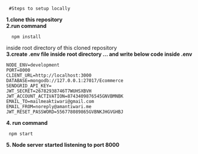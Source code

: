      #Steps to setup locally

 <b>1.clone this repository</b>
<br />
 <b>2.run command</b>
<br />

      npm install

inside root directory of this cloned repository
<br />
 <b>3.create .env file inside root directory ...
   and write below code inside .env</b>

    NODE_ENV=development
    PORT=8000
    CLIENT_URL=http://localhost:3000
    DATABASE=mongodb://127.0.0.1:27017/Ecommerce
    SENDGRID_API_KEY=
    JWT_SECRET=26782938746T7WUHSXBVH
    JWT_ACCOUNT_ACTIVATION=8743409876545GNVBMNBK
    EMAIL_TO=mailmeaktiwari@gmail.com
    EMAIL_FROM=noreply@amantiwari.me
    JWT_RESET_PASSWORD=556778089865GVBNKJHGVGHBJ



<b>4. run command</b>
<br />

     npm start

<b>5. Node server started listening to port 8000</b>
